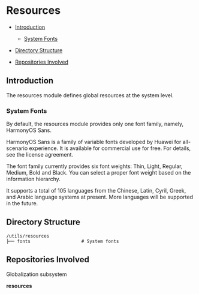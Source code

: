 # Resources<a name="EN-US_TOPIC_0000001115955960"></a>

-   [Introduction](#section11660541593)
    -   [System Fonts](#section84541659154715)

-   [Directory Structure](#section161941989596)
-   [Repositories Involved](#section1371113476307)

## Introduction<a name="section11660541593"></a>

The resources module defines global resources at the system level.

### System Fonts<a name="section84541659154715"></a>

By default, the resources module provides only one font family, namely, HarmonyOS Sans.

HarmonyOS Sans is a family of variable fonts developed by Huawei for all-scenario experience. It is available for commercial use for free. For details, see the license agreement.

The font family currently provides six font weights: Thin, Light, Regular, Medium, Bold and Black. You can select a proper font weight based on the information hierarchy.

It supports a total of 105 languages from the Chinese, Latin, Cyril, Greek, and Arabic language systems at present. More languages will be supported in the future.

## Directory Structure<a name="section161941989596"></a>

```
/utils/resources
├── fonts                   # System fonts
```

## Repositories Involved<a name="section1371113476307"></a>

Globalization subsystem

**resources**

